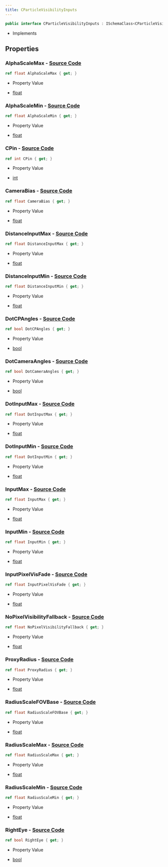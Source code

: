 ```yaml
---
title: CParticleVisibilityInputs
---
```


```csharp
public interface CParticleVisibilityInputs : ISchemaClass<CParticleVisibilityInputs>, ISchemaField, ISchemaClass, INativeHandle
```

- Implements

## Properties

### **AlphaScaleMax** - [Source Code](https://github.com/swiftly-solution/swiftlys2/blob/main/managed/src/SwiftlyS2.Generated/Schemas/Interfaces/CParticleVisibilityInputs.cs#L44)

```csharp
ref float AlphaScaleMax { get; }
```

- Property Value

- [float](https://learn.microsoft.com/dotnet/api/system.single)

### **AlphaScaleMin** - [Source Code](https://github.com/swiftly-solution/swiftlys2/blob/main/managed/src/SwiftlyS2.Generated/Schemas/Interfaces/CParticleVisibilityInputs.cs#L42)

```csharp
ref float AlphaScaleMin { get; }
```

- Property Value

- [float](https://learn.microsoft.com/dotnet/api/system.single)

### **CPin** - [Source Code](https://github.com/swiftly-solution/swiftlys2/blob/main/managed/src/SwiftlyS2.Generated/Schemas/Interfaces/CParticleVisibilityInputs.cs#L18)

```csharp
ref int CPin { get; }
```

- Property Value

- [int](https://learn.microsoft.com/dotnet/api/system.int32)

### **CameraBias** - [Source Code](https://github.com/swiftly-solution/swiftlys2/blob/main/managed/src/SwiftlyS2.Generated/Schemas/Interfaces/CParticleVisibilityInputs.cs#L16)

```csharp
ref float CameraBias { get; }
```

- Property Value

- [float](https://learn.microsoft.com/dotnet/api/system.single)

### **DistanceInputMax** - [Source Code](https://github.com/swiftly-solution/swiftlys2/blob/main/managed/src/SwiftlyS2.Generated/Schemas/Interfaces/CParticleVisibilityInputs.cs#L32)

```csharp
ref float DistanceInputMax { get; }
```

- Property Value

- [float](https://learn.microsoft.com/dotnet/api/system.single)

### **DistanceInputMin** - [Source Code](https://github.com/swiftly-solution/swiftlys2/blob/main/managed/src/SwiftlyS2.Generated/Schemas/Interfaces/CParticleVisibilityInputs.cs#L30)

```csharp
ref float DistanceInputMin { get; }
```

- Property Value

- [float](https://learn.microsoft.com/dotnet/api/system.single)

### **DotCPAngles** - [Source Code](https://github.com/swiftly-solution/swiftlys2/blob/main/managed/src/SwiftlyS2.Generated/Schemas/Interfaces/CParticleVisibilityInputs.cs#L38)

```csharp
ref bool DotCPAngles { get; }
```

- Property Value

- [bool](https://learn.microsoft.com/dotnet/api/system.boolean)

### **DotCameraAngles** - [Source Code](https://github.com/swiftly-solution/swiftlys2/blob/main/managed/src/SwiftlyS2.Generated/Schemas/Interfaces/CParticleVisibilityInputs.cs#L40)

```csharp
ref bool DotCameraAngles { get; }
```

- Property Value

- [bool](https://learn.microsoft.com/dotnet/api/system.boolean)

### **DotInputMax** - [Source Code](https://github.com/swiftly-solution/swiftlys2/blob/main/managed/src/SwiftlyS2.Generated/Schemas/Interfaces/CParticleVisibilityInputs.cs#L36)

```csharp
ref float DotInputMax { get; }
```

- Property Value

- [float](https://learn.microsoft.com/dotnet/api/system.single)

### **DotInputMin** - [Source Code](https://github.com/swiftly-solution/swiftlys2/blob/main/managed/src/SwiftlyS2.Generated/Schemas/Interfaces/CParticleVisibilityInputs.cs#L34)

```csharp
ref float DotInputMin { get; }
```

- Property Value

- [float](https://learn.microsoft.com/dotnet/api/system.single)

### **InputMax** - [Source Code](https://github.com/swiftly-solution/swiftlys2/blob/main/managed/src/SwiftlyS2.Generated/Schemas/Interfaces/CParticleVisibilityInputs.cs#L24)

```csharp
ref float InputMax { get; }
```

- Property Value

- [float](https://learn.microsoft.com/dotnet/api/system.single)

### **InputMin** - [Source Code](https://github.com/swiftly-solution/swiftlys2/blob/main/managed/src/SwiftlyS2.Generated/Schemas/Interfaces/CParticleVisibilityInputs.cs#L22)

```csharp
ref float InputMin { get; }
```

- Property Value

- [float](https://learn.microsoft.com/dotnet/api/system.single)

### **InputPixelVisFade** - [Source Code](https://github.com/swiftly-solution/swiftlys2/blob/main/managed/src/SwiftlyS2.Generated/Schemas/Interfaces/CParticleVisibilityInputs.cs#L26)

```csharp
ref float InputPixelVisFade { get; }
```

- Property Value

- [float](https://learn.microsoft.com/dotnet/api/system.single)

### **NoPixelVisibilityFallback** - [Source Code](https://github.com/swiftly-solution/swiftlys2/blob/main/managed/src/SwiftlyS2.Generated/Schemas/Interfaces/CParticleVisibilityInputs.cs#L28)

```csharp
ref float NoPixelVisibilityFallback { get; }
```

- Property Value

- [float](https://learn.microsoft.com/dotnet/api/system.single)

### **ProxyRadius** - [Source Code](https://github.com/swiftly-solution/swiftlys2/blob/main/managed/src/SwiftlyS2.Generated/Schemas/Interfaces/CParticleVisibilityInputs.cs#L20)

```csharp
ref float ProxyRadius { get; }
```

- Property Value

- [float](https://learn.microsoft.com/dotnet/api/system.single)

### **RadiusScaleFOVBase** - [Source Code](https://github.com/swiftly-solution/swiftlys2/blob/main/managed/src/SwiftlyS2.Generated/Schemas/Interfaces/CParticleVisibilityInputs.cs#L50)

```csharp
ref float RadiusScaleFOVBase { get; }
```

- Property Value

- [float](https://learn.microsoft.com/dotnet/api/system.single)

### **RadiusScaleMax** - [Source Code](https://github.com/swiftly-solution/swiftlys2/blob/main/managed/src/SwiftlyS2.Generated/Schemas/Interfaces/CParticleVisibilityInputs.cs#L48)

```csharp
ref float RadiusScaleMax { get; }
```

- Property Value

- [float](https://learn.microsoft.com/dotnet/api/system.single)

### **RadiusScaleMin** - [Source Code](https://github.com/swiftly-solution/swiftlys2/blob/main/managed/src/SwiftlyS2.Generated/Schemas/Interfaces/CParticleVisibilityInputs.cs#L46)

```csharp
ref float RadiusScaleMin { get; }
```

- Property Value

- [float](https://learn.microsoft.com/dotnet/api/system.single)

### **RightEye** - [Source Code](https://github.com/swiftly-solution/swiftlys2/blob/main/managed/src/SwiftlyS2.Generated/Schemas/Interfaces/CParticleVisibilityInputs.cs#L52)

```csharp
ref bool RightEye { get; }
```

- Property Value

- [bool](https://learn.microsoft.com/dotnet/api/system.boolean)

